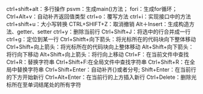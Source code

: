 

ctrl+shift+alt：多行操作
psvm：生成main()方法；
fori：生成for循环；
Ctrl+Alt+v：自动补齐返回值类型
ctrl+o：覆写方法
ctrl+i：实现接口中的方法
ctrl+shift+u：大小写转换
CTRL+SHIFT+Z：取消撤销
Alt＋Insert：生成构造方法、getter、setter
ctrl+y：删除当前行
Ctrl+Shift+J：将选中的行合并成一行
ctrl+g：定位到某一行
Ctrl+Shitft+向下箭头：将光标所在的代码块向下整体移动
Ctrl+Shift+向上箭头：将光标所在的代码块向上整体移动
Alt+Shift+向下箭头：将行向下移动
Alt+Shift+向上箭头：将行向上移动
Ctrl+F：在当前文件中查找
Ctrl+R：替换字符串
Ctrl+Shift+F:在全局文件中查找字符串
Ctrl+Shift+R：在全局中替换字符串
Ctrl+Shift+Enter：自动补齐{}或者分号;
Shift+Enter：在当前行的下方开始新行
Ctrl+Alt+Enter：在当前行的上方插入新行
Ctrl+Delete：删除光标所在至单词结尾处的所有字符